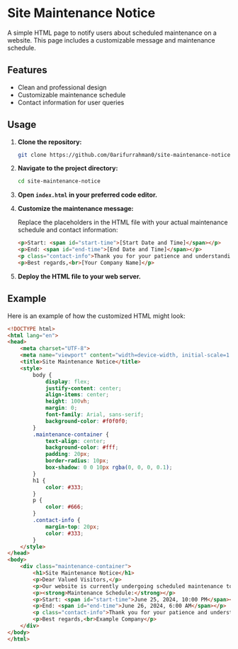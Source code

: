 # Site Maintenance Notice

A simple HTML page to notify users about scheduled maintenance on a website. This page includes a customizable message and maintenance schedule.

## Features

- Clean and professional design
- Customizable maintenance schedule
- Contact information for user queries

## Usage

1. **Clone the repository:**

    ```sh
    git clone https://github.com/0arifurrahman0/site-maintenance-notice.git
    ```

2. **Navigate to the project directory:**

    ```sh
    cd site-maintenance-notice
    ```

3. **Open `index.html` in your preferred code editor.**

4. **Customize the maintenance message:**

    Replace the placeholders in the HTML file with your actual maintenance schedule and contact information:

    ```html
    <p>Start: <span id="start-time">[Start Date and Time]</span></p>
    <p>End: <span id="end-time">[End Date and Time]</span></p>
    <p class="contact-info">Thank you for your patience and understanding. If you have any urgent queries, please contact us at <a href="mailto:[Your Email]">[Your Contact Information]</a>.</p>
    <p>Best regards,<br>[Your Company Name]</p>
    ```

5. **Deploy the HTML file to your web server.**

## Example

Here is an example of how the customized HTML might look:

```html
<!DOCTYPE html>
<html lang="en">
<head>
    <meta charset="UTF-8">
    <meta name="viewport" content="width=device-width, initial-scale=1.0">
    <title>Site Maintenance Notice</title>
    <style>
        body {
            display: flex;
            justify-content: center;
            align-items: center;
            height: 100vh;
            margin: 0;
            font-family: Arial, sans-serif;
            background-color: #f0f0f0;
        }
        .maintenance-container {
            text-align: center;
            background-color: #fff;
            padding: 20px;
            border-radius: 10px;
            box-shadow: 0 0 10px rgba(0, 0, 0, 0.1);
        }
        h1 {
            color: #333;
        }
        p {
            color: #666;
        }
        .contact-info {
            margin-top: 20px;
            color: #333;
        }
    </style>
</head>
<body>
    <div class="maintenance-container">
        <h1>Site Maintenance Notice</h1>
        <p>Dear Valued Visitors,</p>
        <p>Our website is currently undergoing scheduled maintenance to improve your experience. During this time, the site may be unavailable intermittently. We apologize for any inconvenience this may cause.</p>
        <p><strong>Maintenance Schedule:</strong></p>
        <p>Start: <span id="start-time">June 25, 2024, 10:00 PM</span></p>
        <p>End: <span id="end-time">June 26, 2024, 6:00 AM</span></p>
        <p class="contact-info">Thank you for your patience and understanding. If you have any urgent queries, please contact us at <a href="mailto:support@example.com">support@example.com</a>.</p>
        <p>Best regards,<br>Example Company</p>
    </div>
</body>
</html>
